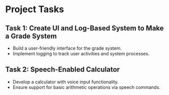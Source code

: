 # Project Tasks

## Task 1: Create UI and Log-Based System to Make a Grade System
- Build a user-friendly interface for the grade system.
- Implement logging to track user activities and system processes.

## Task 2: Speech-Enabled Calculator
- Develop a calculator with voice input functionality.
- Ensure support for basic arithmetic operations via speech commands.

